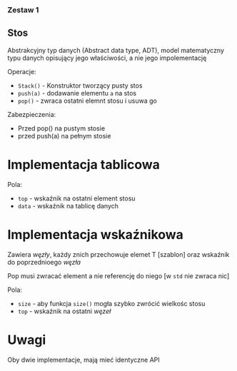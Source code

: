 ### Zestaw 1
## Stos

Abstrakcyjny typ danych (Abstract data type, ADT), model matematyczny typu danych opisujący jego właściwości, a nie jego impolementację

Operacje:
- `Stack()` - Konstruktor tworzący pusty stos
- `push(a)` - dodawanie elementu `a` na stos
- `pop()` - zwraca ostatni elemnt stosu i usuwa go

Zabezpieczenia:
- Przed pop() na pustym stosie
- przed push(a) na pełnym stosie

# Implementacja tablicowa

Pola:
- `top` - wskaźnik na ostatni element stosu
- `data` - wskaźnik na tablicę danych

# Implementacja wskaźnikowa

Zawiera *węzły*, każdy znich przechowuje elemet T [szablon] oraz wskaźnik do poprzednioego *węzła*

Pop musi zwracać element a nie referencję do niego [w `std` nie zwraca nic]

Pola:
- `size` - aby funkcja `size()` mogła szybko zwrócić wielkośc stosu
- `top` - wskaźnik na ostatni *węzeł*

# Uwagi
Oby dwie implementacje, mają mieć identyczne API 

